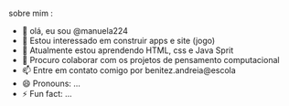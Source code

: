 sobre mim :

- 👋 olá, eu sou @manuela224
- 👀 Estou interessado em construir apps e site (jogo)
- 🌱 Atualmente estou aprendendo HTML, css e Java Sprit
- 💞 Procuro colaborar com os projetos de pensamento computacional
- 📫 Entre em contato comigo por benitez.andreia@escola
- 😄 Pronouns: ...
- ⚡ Fun fact: ...

<!---
manuela224/manuela224 is a ✨ special ✨ repository because its `README.md` (this file) appears on your GitHub profile.
You can click the Preview link to take a look at your changes.
--->
